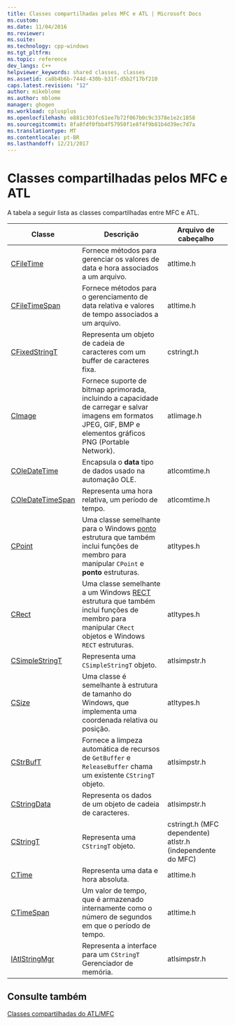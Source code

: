 ```yaml
---
title: Classes compartilhadas pelos MFC e ATL | Microsoft Docs
ms.custom: 
ms.date: 11/04/2016
ms.reviewer: 
ms.suite: 
ms.technology: cpp-windows
ms.tgt_pltfrm: 
ms.topic: reference
dev_langs: C++
helpviewer_keywords: shared classes, classes
ms.assetid: ca8b4b6b-744d-430b-b31f-d5b2f17bf210
caps.latest.revision: "12"
author: mikeblome
ms.author: mblome
manager: ghogen
ms.workload: cplusplus
ms.openlocfilehash: e881c303fc61ee7b72f067b0c9c3378e1e2c1858
ms.sourcegitcommit: 8fa8fdf0fbb4f57950f1e8f4f9b81b4d39ec7d7a
ms.translationtype: MT
ms.contentlocale: pt-BR
ms.lasthandoff: 12/21/2017
---
```

# <a name="classes-shared-by-mfc-and-atl"></a>Classes compartilhadas pelos MFC e ATL
A tabela a seguir lista as classes compartilhadas entre MFC e ATL.  
  
|Classe|Descrição|Arquivo de cabeçalho|  
|-----------|-----------------|-----------------|  
|[CFileTime](../../atl-mfc-shared/reference/cfiletime-class.md)|Fornece métodos para gerenciar os valores de data e hora associados a um arquivo.|atltime.h|  
|[CFileTimeSpan](../../atl-mfc-shared/reference/cfiletimespan-class.md)|Fornece métodos para o gerenciamento de data relativa e valores de tempo associados a um arquivo.|atltime.h|  
|[CFixedStringT](../../atl-mfc-shared/reference/cfixedstringt-class.md)|Representa um objeto de cadeia de caracteres com um buffer de caracteres fixa.|cstringt.h|  
|[CImage](../../atl-mfc-shared/reference/cimage-class.md)|Fornece suporte de bitmap aprimorada, incluindo a capacidade de carregar e salvar imagens em formatos JPEG, GIF, BMP e elementos gráficos PNG (Portable Network).|atlimage.h|  
|[COleDateTime](../../atl-mfc-shared/reference/coledatetime-class.md)|Encapsula o **data** tipo de dados usado na automação OLE.|atlcomtime.h|  
|[COleDateTimeSpan](../../atl-mfc-shared/reference/coledatetimespan-class.md)|Representa uma hora relativa, um período de tempo.|atlcomtime.h|  
|[CPoint](../../atl-mfc-shared/reference/cpoint-class.md)|Uma classe semelhante para o Windows [ponto](../../mfc/reference/point-structure1.md) estrutura que também inclui funções de membro para manipular `CPoint` e **ponto** estruturas.|atltypes.h|  
|[CRect](../../atl-mfc-shared/reference/crect-class.md)|Uma classe semelhante a um Windows [RECT](../../mfc/reference/rect-structure1.md) estrutura que também inclui funções de membro para manipular `CRect` objetos e Windows `RECT` estruturas.|atltypes.h|  
|[CSimpleStringT](../../atl-mfc-shared/reference/csimplestringt-class.md)|Representa uma `CSimpleStringT` objeto.|atlsimpstr.h|  
|[CSize](../../atl-mfc-shared/reference/csize-class.md)|Uma classe é semelhante à estrutura de tamanho do Windows, que implementa uma coordenada relativa ou posição.|atltypes.h|  
|[CStrBufT](../../atl-mfc-shared/reference/cstrbuft-class.md)|Fornece a limpeza automática de recursos de `GetBuffer` e `ReleaseBuffer` chama um existente `CStringT` objeto.|atlsimpstr.h|  
|[CStringData](../../atl-mfc-shared/reference/cstringdata-class.md)|Representa os dados de um objeto de cadeia de caracteres.|atlsimpstr.h|  
|[CStringT](../../atl-mfc-shared/reference/cstringt-class.md)|Representa uma `CStringT` objeto.|cstringt.h (MFC dependente) atlstr.h (independente do MFC)|  
|[CTime](../../atl-mfc-shared/reference/ctime-class.md)|Representa uma data e hora absoluta.|atltime.h|  
|[CTimeSpan](../../atl-mfc-shared/reference/ctimespan-class.md)|Um valor de tempo, que é armazenado internamente como o número de segundos em que o período de tempo.|atltime.h|  
|[IAtlStringMgr](../../atl-mfc-shared/reference/iatlstringmgr-class.md)|Representa a interface para um `CStringT` Gerenciador de memória.|atlsimpstr.h|  
  
## <a name="see-also"></a>Consulte também  
 [Classes compartilhadas do ATL/MFC](../../atl-mfc-shared/atl-mfc-shared-classes.md)


